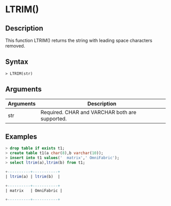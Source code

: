 # **LTRIM()**

## **Description**

This function LTRIM() returns the string with leading space characters removed.

## **Syntax**

```
> LTRIM(str)
```

## **Arguments**

|  Arguments   | Description  |
|  ----  | ----  |
| str | Required.  CHAR and VARCHAR both are supported.|

## **Examples**

```sql
> drop table if exists t1;
> create table t1(a char(8),b varchar(10));
> insert into t1 values('  matrix',' OmniFabric');
> select ltrim(a),ltrim(b) from t1;

+----------+-----------+
| ltrim(a) | ltrim(b)  |

+----------+-----------+
| matrix   | OmniFabric |

+----------+-----------+
```
